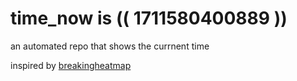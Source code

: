 # time_now is (( 1711580400889 ))

an automated repo that shows the currnent time

inspired by [breakingheatmap](https://github.com/breakingheatmap/breakingheatmap)